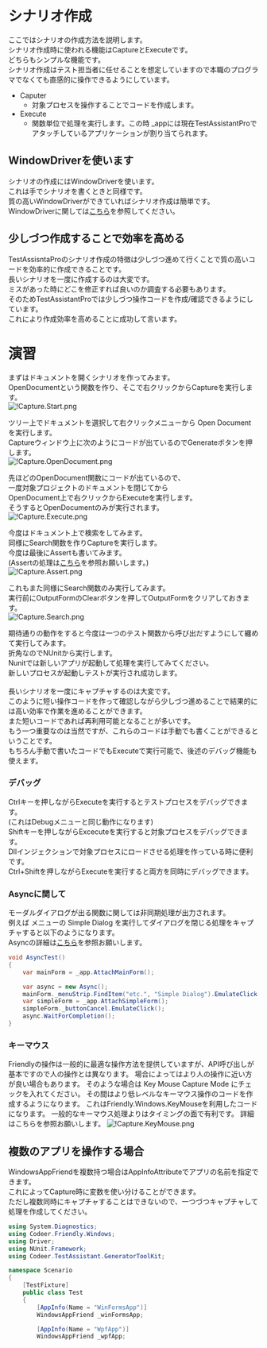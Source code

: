 # シナリオ作成

ここではシナリオの作成方法を説明します。<br>
シナリオ作成時に使われる機能はCaptureとExecuteです。<br>
どちらもシンプルな機能です。<br>
シナリオ作成はテスト担当者に任せることを想定していますので本職のプログラマでなくても直感的に操作できるようにしています。<br>

* Caputer
    * 対象プロセスを操作することでコードを作成します。
* Execute
    * 関数単位で処理を実行します。この時 _appには現在TestAssistantProでアタッチしているアプリケーションが割り当てられます。

## WindowDriverを使います
シナリオの作成にはWindowDriverを使います。<br>
これは手でシナリオを書くときと同様です。<br>
質の高いWindowDriverができていればシナリオ作成は簡単です。<br>
WindowDriverに関しては[こちら](WindowDriver.md)を参照してください。<br>

## 少しづつ作成することで効率を高める
TestAssisntaProのシナリオ作成の特徴は少しづつ進めて行くことで質の高いコードを効率的に作成できることです。<br>
長いシナリオを一度に作成するのは大変です。<br>
ミスがあった時にどこを修正すれば良いのか調査する必要もあります。<br>
そのためTestAssistantProでは少しづつ操作コードを作成/確認できるようにしています。<br>
これにより作成効率を高めることに成功して言います。<br>

# 演習
まずはドキュメントを開くシナリオを作ってみます。<br>
OpenDocumentという関数を作り、そこで右クリックからCaptureを実行します。<br>
![!Capture.Start.png](Img/Capture.Start.png)

ツリー上でドキュメントを選択して右クリックメニューから Open Document を実行します。<br>
Captureウィンドウ上に次のようにコードが出ているのでGenerateボタンを押します。<br>
![!Capture.OpenDocument.png](Img/Capture.OpenDocument.png)

先ほどのOpenDocument関数にコードが出ているので、<br>
一度対象プロジェクトのドキュメントを閉じてから<br>
OpenDocument上で右クリックからExecuteを実行します。<br>
そうするとOpenDocumentのみが実行されます。<br>
![!Capture.Execute.png](Img/Capture.Execute.png)

今度はドキュメント上で検索をしてみます。<br>
同様にSearch関数を作りCaptureを実行します。<br>
今度は最後にAssertも書いてみます。<br>
(Assertの処理は[こちら]()を参照お願いします。)<br>
![!Capture.Assert.png](Img/Capture.Assert.png)

これもまた同様にSearch関数のみ実行してみます。<br>
実行前にOutputFormのClearボタンを押してOutputFormをクリアしておきます。<br>
![!Capture.Search.png](Img/Capture.Search.png)

期待通りの動作をすると今度は一つのテスト関数から呼び出だすようにして纏めて実行してみます。<br>
折角なのでNUnitから実行します。<br>
Nunitでは新しいアプリが起動して処理を実行してみてください。<br>
新しいプロセスが起動しテストが実行され成功します。<br>
<br>
長いシナリオを一度にキャプチャするのは大変です。<br>
このように短い操作コードを作って確認しながら少しづつ進めることで結果的には高い効率で作業を進めることができます。<br>
また短いコードであれば再利用可能となることが多いです。<br>
もう一つ重要なのは当然ですが、これらのコードは手動でも書くことができるということです。<br>
もちろん手動で書いたコードでもExecuteで実行可能で、後述のデバッグ機能も使えます。<br>

### デバッグ
Ctrlキーを押しながらExecuteを実行するとテストプロセスをデバッグできます。<br>
(これはDebugメニューと同じ動作になります)<br>
Shiftキーを押しながらExcecuteを実行すると対象プロセスをデバッグできます。<br>
Dllインジェクションで対象プロセスにロードさせる処理を作っている時に便利です。<br>
Ctrl+Shiftを押しながらExecuteを実行すると両方を同時にデバッグできます。<br>

### Asyncに関して
モーダルダイアログが出る関数に関しては非同期処理が出力されます。<br>
例えば メニューの Simple Dialog を実行してダイアログを閉じる処理をキャプチャすると以下のようになります。<br>
Asyncの詳細は[こちら]()を参照お願いします。<br>
```cs
void AsyncTest()
{
    var mainForm = _app.AttachMainForm();

    var async = new Async();
    mainForm._menuStrip.FindItem("etc.", "Simple Dialog").EmulateClick(async);
    var simpleForm = _app.AttachSimpleForm();
    simpleForm._buttonCancel.EmulateClick();
    async.WaitForCompletion();
}
```
### キーマウス
Friendlyの操作は一般的に最適な操作方法を提供していますが、API呼び出しが基本ですので人の操作とは異なります。
場合によってはより人の操作に近い方が良い場合もあります。
そのような場合は Key Mouse Capture Mode にチェックを入れてください。
その間はより低レベルなキーマウス操作のコードを作成するようになります。
これはFriendly.Windows.KeyMouseを利用したコードになります。
一般的なキーマウス処理よりはタイミングの面で有利です。
詳細はこちらを参照お願いします。
![!Capture.KeyMouse.png](Img/Capture.KeyMouse.png)

## 複数のアプリを操作する場合
WindowsAppFriendを複数持つ場合はAppInfoAttributeでアプリの名前を指定できます。<br>
これによってCapture時に変数を使い分けることができます。<br>
ただし複数同時にキャプチャすることはできないので、一つづつキャプチャして処理を作成してください。<br>

```cs
using System.Diagnostics;
using Codeer.Friendly.Windows;
using Driver;
using NUnit.Framework;
using Codeer.TestAssistant.GeneratorToolKit;

namespace Scenario
{
    [TestFixture]
    public class Test
    {
        [AppInfo(Name = "WinFormsApp")]
        WindowsAppFriend _winFormsApp;

        [AppInfo(Name = "WpfApp")]
        WindowsAppFriend _wpfApp;
```